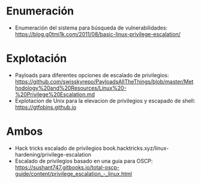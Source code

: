 # Enumeración 

- Enumeración del sistema para búsqueda de vulnerabilidades: https://blog.g0tmi1k.com/2011/08/basic-linux-privilege-escalation/


# Explotación

- Payloads para diferentes opciones de escalado de privilegios: https://github.com/swisskyrepo/PayloadsAllTheThings/blob/master/Methodology%20and%20Resources/Linux%20-%20Privilege%20Escalation.md
- Explotacion de Unix para la elevacion de privilegios y escapado de shell: https://gtfobins.github.io 



# Ambos

- Hack tricks escalado de privilegios book.hacktricks.xyz/linux-hardening/privilege-escalation
- Escalado de privilegios basado en una guia para OSCP: https://sushant747.gitbooks.io/total-oscp-guide/content/privilege_escalation_-_linux.html
